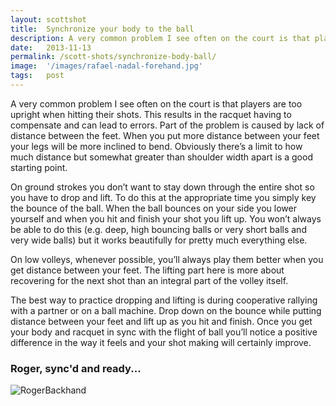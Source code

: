 ```yaml
---
layout: scottshot
title:  Synchronize your body to the ball
description: A very common problem I see often on the court is that players are too upright when hitting their shots...
date:   2013-11-13
permalink: /scott-shots/synchronize-body-ball/
image:  '/images/rafael-nadal-forehand.jpg'
tags:   post
---
```


A very common problem I see often on the court is that players are too upright when hitting their shots. This results in the racquet having to compensate and can lead to errors. Part of the problem is caused by lack of distance between the feet. When you put more distance between your feet your legs will be more inclined to bend. Obviously there’s a limit to how much distance but somewhat greater than shoulder width apart is a good starting point.

On ground strokes you don’t want to stay down through the entire shot so you have to drop and lift. To do this at the appropriate time you simply key the bounce of the ball. When the ball bounces on your side you lower yourself and when you hit and finish your shot you lift up. You won’t always be able to do this (e.g. deep, high bouncing balls or very short balls and very wide balls) but it works beautifully for pretty much everything else.

On low volleys, whenever possible, you’ll always play them better when you get distance between your feet. The lifting part here is more about recovering for the next shot than an integral part of the volley itself.

The best way to practice dropping and lifting is during cooperative rallying with a partner or on a ball machine. Drop down on the bounce while putting distance between your feet and lift up as you hit and finish. Once you get your body and racquet in sync with the flight of ball you’ll notice a positive difference in the way it feels and your shot making will certainly improve.

### Roger, sync'd and ready...

![RogerBackhand]({{site.baseurl}}/images/federer-backhand.jpg#wide)
